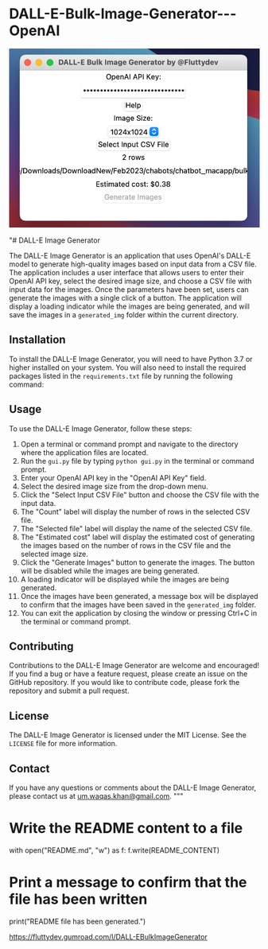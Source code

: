 # DALL-E-Bulk-Image-Generator---OpenAI


![DALL-E Image Generator Screenshot](https://github.com/umerwaqas92/DALL-E-Bulk-Image-Generator---OpenAI/raw/main/Screenshot%202023-04-08%20at%205.09.04%20PM.png)


"# DALL-E Image Generator

The DALL-E Image Generator is an application that uses OpenAI's DALL-E model to generate high-quality images based on input data from a CSV file. The application includes a user interface that allows users to enter their OpenAI API key, select the desired image size, and choose a CSV file with input data for the images. Once the parameters have been set, users can generate the images with a single click of a button. The application will display a loading indicator while the images are being generated, and will save the images in a `generated_img` folder within the current directory.

## Installation

To install the DALL-E Image Generator, you will need to have Python 3.7 or higher installed on your system. You will also need to install the required packages listed in the `requirements.txt` file by running the following command:



## Usage

To use the DALL-E Image Generator, follow these steps:

1. Open a terminal or command prompt and navigate to the directory where the application files are located.
2. Run the `gui.py` file by typing `python gui.py` in the terminal or command prompt.
3. Enter your OpenAI API key in the "OpenAI API Key" field.
4. Select the desired image size from the drop-down menu.
5. Click the "Select Input CSV File" button and choose the CSV file with the input data.
6. The "Count" label will display the number of rows in the selected CSV file.
7. The "Selected file" label will display the name of the selected CSV file.
8. The "Estimated cost" label will display the estimated cost of generating the images based on the number of rows in the CSV file and the selected image size.
9. Click the "Generate Images" button to generate the images. The button will be disabled while the images are being generated.
10. A loading indicator will be displayed while the images are being generated.
11. Once the images have been generated, a message box will be displayed to confirm that the images have been saved in the `generated_img` folder.
12. You can exit the application by closing the window or pressing Ctrl+C in the terminal or command prompt.

## Contributing

Contributions to the DALL-E Image Generator are welcome and encouraged! If you find a bug or have a feature request, please create an issue on the GitHub repository. If you would like to contribute code, please fork the repository and submit a pull request.

## License

The DALL-E Image Generator is licensed under the MIT License. See the `LICENSE` file for more information.

## Contact

If you have any questions or comments about the DALL-E Image Generator, please contact us at um.waqas.khan@gmail.com.
"""

# Write the README content to a file
with open("README.md", "w") as f:
    f.write(README_CONTENT)

# Print a message to confirm that the file has been written
print("README file has been generated.")


https://fluttydev.gumroad.com/l/DALL-EBulkImageGenerator
